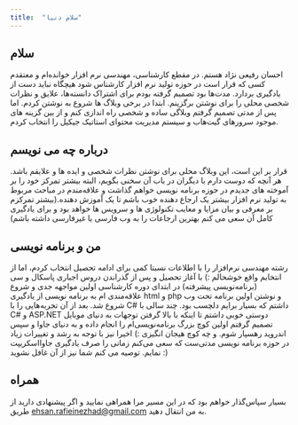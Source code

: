 ```yaml
---
title:  "سلام دنیا"
---
```


##  سلام


احسان رفیعی نژاد هستم. در مقطع کارشناسی،‌ مهندسی نرم افزار خوانده‌ام و معتقدم  کسی که قرار است در حوزه تولید نرم افزار کارشناس شود هیچگاه نباید دست از یادگیری بردارد.
مدت‌ها بود تصمیم گرفته بودم برای اشتراک دانسته‌ها، علایق و نظرات شخصی محلی را برای نوشتن برگزینم. ابتدا در برخی وبلاگ ها شروع به نوشتن کردم. اما پس از مدتی تصمیم گرفتم وبلاگی ساده و شخصی راه اندازی کنم و از بین گزینه های موجود سرورهای گیت‌هاب و سیستم مدیریت محتوای استاتیک جیکیل را انتخاب کردم.


##  درباره چه می نویسم


قرار بر این است، این وبلاگ محلی برای نوشتن نظرات شخصی و ایده ها و علایقم باشد. هر آنچه که دوست دارم با دیگران در باب آن سخنی بگویم، البته بیشتر تمرکز خود را بر آموخته های جدیدم در حوزه برنامه نویسی خواهم گذاشت و علاقه‌مندم در مباحث مربوط به تولید نرم افزار بیشتر یک ارجاع دهنده خوب باشم تا یک آموزش دهنده.(بیشتر تمرکزم بر معرفی و بیان مزایا و معایب تکنولوژی ها و سرویس ها خواهد بود و برای یادگیری کامل آن سعی می کنم بهترین ارجاعات را به وب فارسی یا غیرفارسی داشته باشم)


##  من و برنامه نویسی


رشته مهندسی نرم‌افزار را با اطلاعات نسبتا کمی برای ادامه تحصیل انتخاب کردم، اما از انتخابم واقع خوشحالم :)
با آغاز تحصیل و پس از گذراندن دروس اجباری پاسکال و سی (برنامه‌نویسی پیشرفته) در ابتدای دوره کارشناسی اولین مواجهه جدی و شروع علاقه‌مندی ام به برنامه نویسی از یادگیری html و php و نوشتن اولین برنامه تحت وب شروع شد. بعد از آن تجربه‌هایی را با C# داشتم که بسیار برایم دلچسب بود. چند سالی با C# و ASP.NET دوستی خوبی داشتم تا اینکه با بالا گرفتن توجهات به دنیای موبایل تصمیم گرفتم اولین کوچ بزرگ برنامه‌نویسی‌ام را انجام داده و به دنیای جاوا و سپس اندروید رهسپار شوم. و چه کوچ هیجان انگیزی :)
اخیرا نیز با توجه به رشد و تغییرات زیاد در حوزه برنامه نویسی مدتی‌ست که سعی می‌کنم زمانی را صرف یادگیری جاوااسکریپت نمایم. توصیه می کنم شما نیز از آن غافل نشوید :)


##  همراه


بسیار سپاس‌گذار خواهم بود که در این مسیر مرا همراهی نمایید و اگر پیشنهادی دارید از طریق ehsan.rafieinezhad@gmail.com به من انتقال دهید.
